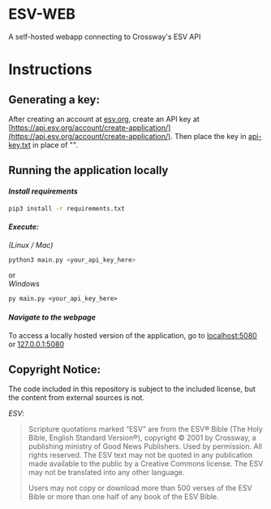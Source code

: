 # ESV-WEB
A self-hosted webapp connecting to Crossway's ESV API

# Instructions

## Generating a key:
After creating an account at [esv.org](https://www.esv.org/), create an API key at [https://api.esv.org/account/create-application/](https://api.esv.org/account/create-application/). Then place the key in [api-key.txt](api-key.txt) in place of "<key-goes-here>".

## Running the application locally
#### *Install requirements*
```bash
pip3 install -r requirements.txt
```
#### *Execute:*<br>
*(Linux / Mac)*
```bash
python3 main.py <your_api_key_here>
```
or<br>
*Windows*
```ps
py main.py <your_api_key_here>
```
#### *Navigate to the webpage*
To access a locally hosted version of the application, go to [localhost:5080](http://localhost:5080) or [127.0.0.1:5080](http://127.0.0.1:5080)

## Copyright Notice:
The code included in this repository is subject to the included license, but the content from external sources is not.

*ESV*:
>Scripture quotations marked “ESV” are from the ESV® Bible (The Holy Bible, English Standard Version®), copyright © 2001 by Crossway, a publishing ministry of Good News Publishers. Used by permission. All rights reserved. The ESV text may not be quoted in any publication made available to the public by a Creative Commons license. The ESV may not be translated into any other language.
>
>Users may not copy or download more than 500 verses of the ESV Bible or more than one half of any book of the ESV Bible.